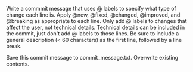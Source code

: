 Write a commmit message that uses @ labels to specify what type of change each line is. Apply @new, @fixed, @changed, @improved, and @breaking as appropriate to each line. Only add @ labels to changes that affect the user, not technical details. Technical details can be included in the commit, just don't add @ labels to those lines. Be sure to include a general description (< 60 characters) as the first line, followed by a line break.


Save this commit message to commit_message.txt. Overwrite existing contents.